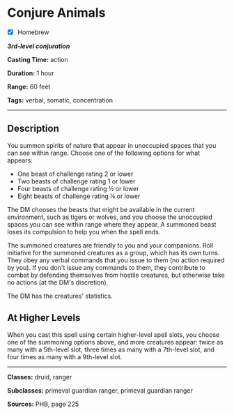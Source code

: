 # Conjure Animals

- [x] Homebrew

***3rd-level conjuration***

**Casting Time:** action

**Duration:** 1 hour

**Range:** 60 feet

**Tags:** verbal, somatic, concentration

---

## Description
You summon spirits of nature that appear in unoccupied spaces that you can see within range.
Choose one of the following options for what appears:
- One beast of challenge rating 2 or lower
- Two beasts of challenge rating 1 or lower
- Four beasts of challenge rating ½ or lower
- Eight beasts of challenge rating ¼ or lower

The DM chooses the beasts that might be available in the current environment, such as tigers or wolves, and you choose the unoccupied spaces you can see within range where they appear.
A summoned beast loses its compulsion to help you when the spell ends.

The summoned creatures are friendly to you and your companions.
Roll initiative for the summoned creatures as a group, which has its own turns.
They obey any verbal commands that you issue to them (no action required by you).
If you don't issue any commands to them, they contribute to combat by defending themselves from hostile creatures, but otherwise take no actions (at the DM's discretion).

The DM has the creatures' statistics.

## At Higher Levels
When you cast this spell using certain higher-level spell slots, you choose one of the summoning options above, and more creatures appear: twice as many with a 5th-level slot, three times as many with a 7th-level slot, and four times as many with a 9th-level slot.

---

**Classes:** druid, ranger

**Subclasses:** primeval guardian ranger, primeval guardian ranger

**Sources:** PHB, page 225
